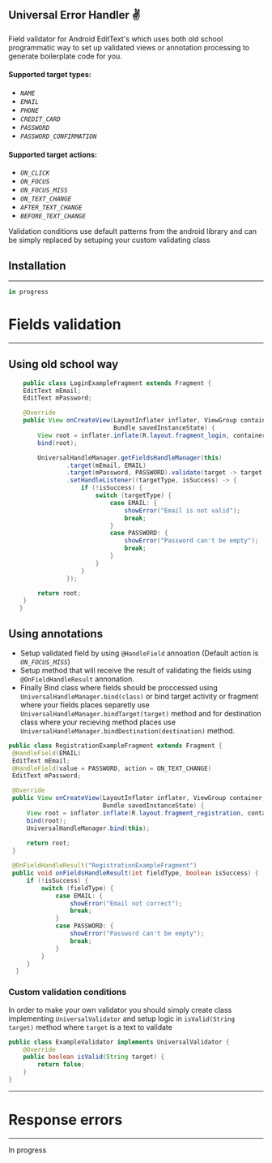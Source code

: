 Universal Error Handler :v:
--------

Field validator for Android EditText's which uses both old school programmatic way to set up validated views or annotation processing to generate boilerplate code for you.

#### Supported target types:
* _`NAME`_
* _`EMAIL`_
* _`PHONE`_
* _`CREDIT_CARD`_
* _`PASSWORD`_
* _`PASSWORD_CONFIRMATION`_

#### Supported target actions: 
- _`ON_CLICK`_
- _`ON_FOCUS`_
- _`ON_FOCUS_MISS`_
- _`ON_TEXT_CHANGE`_
- _`AFTER_TEXT_CHANGE`_
- _`BEFORE_TEXT_CHANGE`_

Validation conditions use default patterns from the android library and can be simply replaced by setuping your custom validating class

## Installation
--------

```groovy
in progress
```
# Fields validation
--------
## Using old school way
```java
    public class LoginExampleFragment extends Fragment {
    EditText mEmail;
    EditText mPassword;

    @Override
    public View onCreateView(LayoutInflater inflater, ViewGroup container,
                             Bundle savedInstanceState) {
        View root = inflater.inflate(R.layout.fragment_login, container, false);
        bind(root);

        UniversalHandleManager.getFieldsHandleManager(this)
                .target(mEmail, EMAIL)
                .target(mPassword, PASSWORD).validate(target -> target.length() > 1)
                .setHandleListener((targetType, isSuccess) -> {
                    if (!isSuccess) {
                        switch (targetType) {
                            case EMAIL: {
                                showError("Email is not valid");
                                break;
                            }
                            case PASSWORD: {
                                showError("Password can't be empty");
                                break;
                            }
                        }
                    }
                });

        return root;
    }
   }
```
## Using annotations
  - Setup validated field by using `@HandleField` annoation (Default action is _`ON_FOCUS_MISS`_)
  - Setup method that will receive the result of validating the fields using `@OnFieldHandleResult` annonation.
  - Finally Bind class where fields should be proccessed using `UniversalHandleManager.bind(class)` or bind target activity or fragment where your fields places separetly use `UniversalHandleManager.bindTarget(target)` method and for destination class where your recieving method places use `UniversalHandleManager.bindDestination(destination)` method.
  
   ```java
  public class RegistrationExampleFragment extends Fragment {
    @HandleField(EMAIL)
    EditText mEmail;
    @HandleField(value = PASSWORD, action = ON_TEXT_CHANGE)
    EditText mPassword;

    @Override
    public View onCreateView(LayoutInflater inflater, ViewGroup container,
                             Bundle savedInstanceState) {
        View root = inflater.inflate(R.layout.fragment_registration, container, false);
        bind(root);
        UniversalHandleManager.bind(this);
        
        return root;
    }

    @OnFieldHandleResult("RegistrationExampleFragment")
    public void onFieldsHandleResult(int fieldType, boolean isSuccess) {
        if (!isSuccess) {
            switch (fieldType) {
                case EMAIL: {
                    showError("Email not correct");
                    break;
                }
                case PASSWORD: {
                    showError("Password can't be empty");
                    break;
                }
            }
        }
     }
```
### Custom validation conditions
In order to make your own validator you should simply create class implementing `UniversalValidator` and setup logic in `isValid(String target)` method where `target` is a text to validate
```java
public class ExampleValidator implements UniversalValidator {
    @Override
    public boolean isValid(String target) {
        return false;
    }
}
```
------

# Response errors
------
In progress
